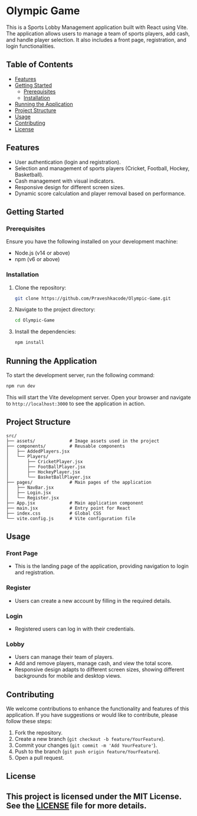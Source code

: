# Olympic Game

This is a Sports Lobby Management application built with React using Vite. The application allows users to manage a team of sports players, add cash, and handle player selection. It also includes a front page, registration, and login functionalities.

## Table of Contents

- [Features](#features)
- [Getting Started](#getting-started)
  - [Prerequisites](#prerequisites)
  - [Installation](#installation)
- [Running the Application](#running-the-application)
- [Project Structure](#project-structure)
- [Usage](#usage)
- [Contributing](#contributing)
- [License](#license)

## Features

- User authentication (login and registration).
- Selection and management of sports players (Cricket, Football, Hockey, Basketball).
- Cash management with visual indicators.
- Responsive design for different screen sizes.
- Dynamic score calculation and player removal based on performance.

## Getting Started

### Prerequisites

Ensure you have the following installed on your development machine:

- Node.js (v14 or above)
- npm (v6 or above)

### Installation

1. Clone the repository:
    ```sh
    git clone https://github.com/Praveshkacode/Olympic-Game.git
    ```
2. Navigate to the project directory:
    ```sh
    cd Olympic-Game
    ```
3. Install the dependencies:
    ```sh
    npm install
    ```

## Running the Application

To start the development server, run the following command:
```sh
npm run dev
```

This will start the Vite development server. Open your browser and navigate to `http://localhost:3000` to see the application in action.

## Project Structure

```plaintext
src/
├── assets/             # Image assets used in the project
├── components/         # Reusable components
│   ├── AddedPlayers.jsx
│   └── Players/
│       ├── CricketPlayer.jsx
│       ├── FootBallPlayer.jsx
│       ├── HockeyPlayer.jsx
│       └── BasketBallPlayer.jsx
├── pages/              # Main pages of the application
│   ├── NavBar.jsx
│   ├── Login.jsx
│   └── Register.jsx
├── App.jsx             # Main application component
├── main.jsx            # Entry point for React
├── index.css           # Global CSS
└── vite.config.js      # Vite configuration file
```

## Usage

### Front Page

- This is the landing page of the application, providing navigation to login and registration.

### Register

- Users can create a new account by filling in the required details.

### Login

- Registered users can log in with their credentials.

### Lobby

- Users can manage their team of players.
- Add and remove players, manage cash, and view the total score.
- Responsive design adapts to different screen sizes, showing different backgrounds for mobile and desktop views.

## Contributing

We welcome contributions to enhance the functionality and features of this application. If you have suggestions or would like to contribute, please follow these steps:

1. Fork the repository.
2. Create a new branch (`git checkout -b feature/YourFeature`).
3. Commit your changes (`git commit -m 'Add YourFeature'`).
4. Push to the branch (`git push origin feature/YourFeature`).
5. Open a pull request.

## License

This project is licensed under the MIT License. See the [LICENSE](LICENSE) file for more details.
---
